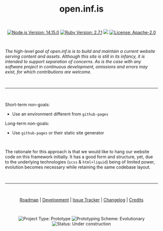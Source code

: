 <h1 align="center">open.inf.is</h1>

<br />

<p align="center">
  <a href="https://nodejs.org/en/download/current/"><img src="https://img.shields.io/badge/node-14.15.0-blue.svg?style=plastic" alt="Node.js Version: 14.15.0" /></a>
  <a href="https://www.ruby-lang.org/en/downloads/"><img src="https://img.shields.io/badge/ruby-2.7.1-blue.svg?style=plastic" alt="Ruby Version: 2.7.1" /></a>
  <img src="https://img.shields.io/github/languages/top/openinf/openinf.github.io?color=blue&style=plastic" />
  <a href="https://opensource.org/licenses/Apache-2.0"><img src="https://img.shields.io/github/license/openinf/openinf.github.io?color=blue&style=plastic" alt="License: Apache-2.0" /></a>
</p>

<br />

_The high-level goal of open.inf.is is to build and maintain a current website
serving content and assets. Although this site is still in its infancy, it is
intended to support separation of concerns. As is the case with any software
project in continuous development, omissions and errors may exist, for which
contributions are welcome._

<br />

---

<br />

Short-term non-goals:

- Use an environment different from `github-pages`

Long-term non-goals:

- Use `github-pages` or their static site generator

<br />

The rationale for this approach is that we would like to hang our website code
on this framework initially. It has a good form and structure, yet, due to the
underlying technologies (`scss` & `html+liquid`) being of limited power,
evolution becomes necessary while retaining the same codebase layout.

<br />

---

<br />

<p align="center">
  <a title="Roadmap" href="./_docs/roadmap.md">Roadmap</a> |
  <a title="Development" href="./_docs/development.md">Development</a> |
  <a title="Issue Tracker" href="https://github.com/openinf/openinf.github.io/issues">Issue Tracker</a> |
  <a title="Changelog" href="https://github.com/openinf/openinf.github.io/commits/live">Changelog</a> |
  <a title="Credits" href="https://github.com/openinf/openinf.github.io/graphs/contributors">Credits</a>
</p>

<br />

<p align="center">
  <img src="https://img.shields.io/badge/type-prototype-blue.svg?style=plastic" alt="Project Type: Prototype" /> <img src="https://img.shields.io/badge/scheme-evolutionary-blue.svg?style=plastic" alt="Prototyping Scheme: Evolutionary" /> <img src="https://img.shields.io/badge/status-under%20construction-yellow?style=plastic" alt="Status: Under construction" />
</p>
